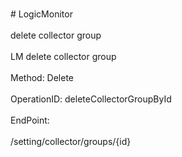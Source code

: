 <br>#     LogicMonitor</br>
<br>delete collector group</br>
<br>LM delete collector group</br>
<br>Method: Delete</br>
<br>OperationID: deleteCollectorGroupById</br>
<br>EndPoint:</br>
<br>/setting/collector/groups/{id}</br>
